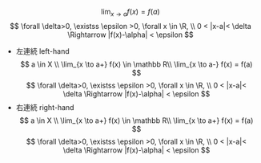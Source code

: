 $$ \lim_{x \to a} f(x) = f(a) $$
$$ \forall \delta>0, \existss \epsilon >0, \forall x \in \R, \\ 0 < |x-a|< \delta \Rightarrow |f(x)-\alpha| < \epsilon $$
- 左連続 left-hand
    $$ a \in X \\ \lim_{x \to a+} f(x) \in \mathbb R\\ \lim_{x \to a-} f(x) = f(a) $$
    $$ \forall \delta>0, \existss \epsilon >0, \forall x \in \R, \\ 0 < |x-a|< \delta \Rightarrow |f(x)-\alpha| < \epsilon $$
- 右連続 right-hand
    $$ a \in X \\ \lim_{x \to a+} f(x) \in \mathbb R\\ \lim_{x \to a+} f(x) = f(a) $$
    $$ \forall \delta>0, \existss \epsilon >0, \forall x \in \R, \\ 0 < |x-a|< \delta \Rightarrow |f(x)-\alpha| < \epsilon $$